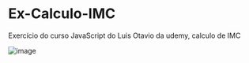 # Ex-Calculo-IMC
Exercício do curso JavaScript do Luis Otavio da udemy, calculo de IMC  

![image](https://user-images.githubusercontent.com/80429145/122118814-dd1d3c00-cdfe-11eb-99c5-8a08dc10376a.png)
